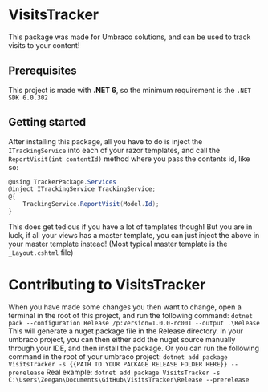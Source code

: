# VisitsTracker
This package was made for Umbraco solutions, and can be used to track visits to your content!

## Prerequisites
This project is made with **.NET 6**, so the minimum requirement is the `.NET SDK 6.0.302 `

## Getting started
After installing this package, all you have to do is inject the `ITrackingService` into each of your razor templates,
and call the `ReportVisit(int contentId)` method where you pass the contents id, like so:

```csharp
@using TrackerPackage.Services
@inject ITrackingService TrackingService;
@{
    TrackingService.ReportVisit(Model.Id);
}
```
This does get tedious if you have a lot of templates though! But you are in luck, if all your views has a master template, you can just inject the above in your master template instead!
(Most typical master template is the `_Layout.cshtml` file)

# Contributing to VisitsTracker
When you have made some changes you then want to change, open a terminal in the root of this project, and run the following command: `dotnet pack --configuration Release /p:Version=1.0.0-rc001 --output .\Release`
This will generate a nuget package file in the Release directory. 
In your umbraco project, you can then either add the nuget source manually through your IDE, and then install the package.
Or you can run the following command in the root of your umbraco project:
`dotnet add package VisitsTracker -s {{PATH TO YOUR PACKAGE RELEASE FOLDER HERE}} --prerelease`
Real example: 
`dotnet add package VisitsTracker -s C:\Users\Zeegan\Documents\GitHub\VisitsTracker\Release --prerelease`

